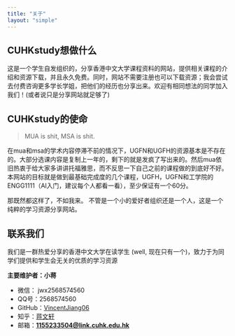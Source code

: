 ```yaml
---
title: "关于"
layout: "simple"
---
```


## CUHKstudy想做什么

这是一个学生自发组织的，分享香港中文大学课程资料的网站，提供相关课程的介绍和资源下载，并且永久免费。同时，网站不需要注册也可以下载资源；我会尝试去付费咨询更多学长学姐，把他们的经历也分享出来。欢迎有相同想法的同学加入我们！(或者说只是分享网站就足够了)

## CUHKstudy的使命

> MUA is shit, MSA is shit. 

在mua和msa的学术内容停滞不前的情况下，UGFN和UGFH的资源基本是不存在的。大部分选课内容是复制上一年的，剩下的就是发疯了写出来的。然后mua依旧热衷于给大家多讲讲托福雅思，而不反思一下自己之前的课程做的到底好不好。本网站的目标就是做到最基础完成度的几个课程，UGFH，UGFN和工学院的ENGG1111（AI入门，建议每个人都看一看），至少保证有一个60分。

那既然都这样了，不如我来。 不管是一个小的爱好者组织还是一个人，这是一个纯粹的学习资源分享网站。


## 联系我们

我们是一群热爱分享的香港中文大学在读学生 (well, 现在只有一个)，致力于为同学们提供和学生会无关的优质的学习资源

**主要维护者：小蒋**
- 微信： jwx2568574560
- QQ号：2568574560
- GitHub：[VincentJiang06](https://github.com/VincentJiang06)
- 知乎：[蒋文轩](https://www.zhihu.com/people/jiang-wen-xuan-73-92)
- 邮箱：**1155233504@link.cuhk.edu.hk**
